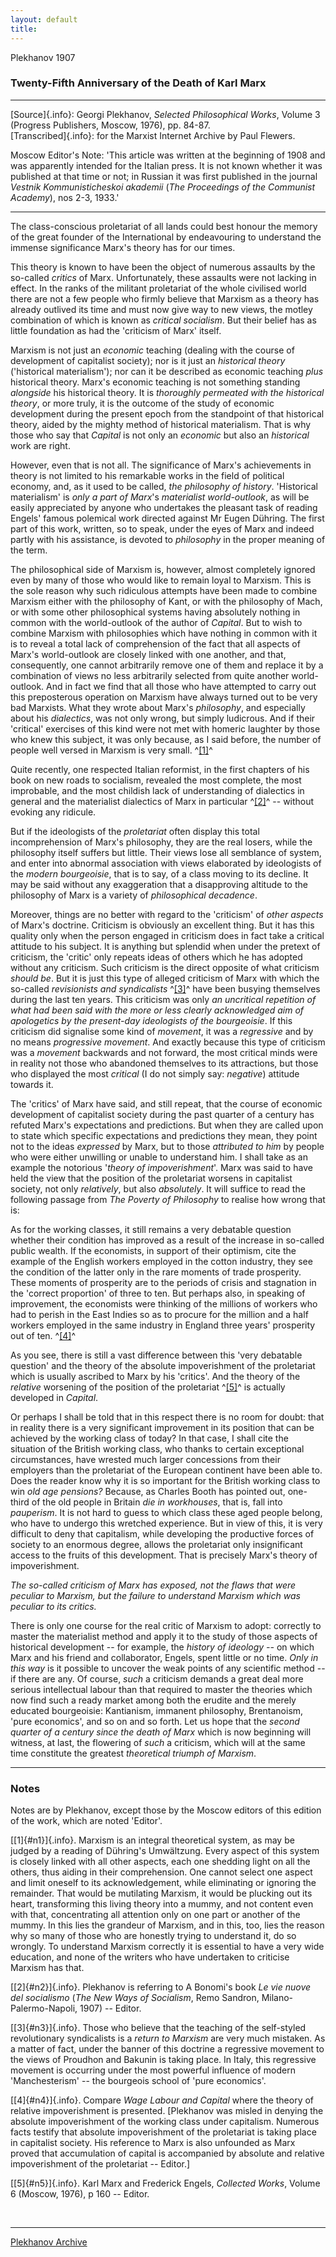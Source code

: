 ```yaml
---
layout: default
title: 
---
```

Plekhanov 1907

### Twenty-Fifth Anniversary of the Death of Karl Marx

------------------------------------------------------------------------

[Source]{.info}: Georgi Plekhanov, *Selected Philosophical Works*,
Volume 3 (Progress Publishers, Moscow, 1976), pp. 84-87.\
[Transcribed]{.info}: for the Marxist Internet Archive by Paul Flewers.

Moscow Editor's Note: 'This article was written at the beginning of 1908
and was apparently intended for the Italian press. It is not known
whether it was published at that time or not; in Russian it was first
published in the journal *Vestnik Kommunisticheskoi akademii* (*The
Proceedings of the Communist Academy*), nos 2-3, 1933.'

------------------------------------------------------------------------

The class-conscious proletariat of all lands could best honour the
memory of the great founder of the International by endeavouring to
understand the immense significance Marx's theory has for our times.

This theory is known to have been the object of numerous assaults by the
so-called *critics* of Marx. Unfortunately, these assaults were not
lacking in effect. In the ranks of the militant proletariat of the whole
civilised world there are not a few people who firmly believe that
Marxism as a theory has already outlived its time and must now give way
to new views, the motley combination of which is known as *critical
socialism*. But their belief has as little foundation as had the
'criticism of Marx' itself.

Marxism is not just an *economic* teaching (dealing with the course of
development of capitalist society); nor is it just an *historical
theory* ('historical materialism'); nor can it be described as economic
teaching *plus* historical theory. Marx's economic teaching is not
something standing *alongside* his historical theory. It is *thoroughly
permeated with the historical theory*, or more truly, it is the outcome
of the study of economic development during the present epoch from the
standpoint of that historical theory, aided by the mighty method of
historical materialism. That is why those who say that *Capital* is not
only an *economic* but also an *historical* work are right.

However, even that is not all. The significance of Marx's achievements
in theory is not limited to his remarkable works in the field of
political economy, and, as it used to be called, *the philosophy of
history*. 'Historical materialism' is *only a part of Marx*'s
*materialist world-outlook*, as will be easily appreciated by anyone who
undertakes the pleasant task of reading Engels' famous polemical work
directed against Mr Eugen Dühring. The first part of this work, written,
so to speak, under the eyes of Marx and indeed partly with his
assistance, is devoted to *philosophy* in the proper meaning of the
term.

The philosophical side of Marxism is, however, almost completely ignored
even by many of those who would like to remain loyal to Marxism. This is
the sole reason why such ridiculous attempts have been made to combine
Marxism either with the philosophy of Kant, or with the philosophy of
Mach, or with some other philosophical systems having absolutely nothing
in common with the world-outlook of the author of *Capital*. But to wish
to combine Marxism with philosophies which have nothing in common with
it is to reveal a total lack of comprehension of the fact that all
aspects of Marx's world-outlook are closely linked with one another, and
that, consequently, one cannot arbitrarily remove one of them and
replace it by a combination of views no less arbitrarily selected from
quite another world-outlook. And in fact we find that all those who have
attempted to carry out this preposterous operation on Marxism have
always turned out to be very bad Marxists. What they wrote about Marx's
*philosophy*, and especially about his *dialectics*, was not only wrong,
but simply ludicrous. And if their 'critical' exercises of this kind
were not met with homeric laughter by those who knew this subject, it
was only because, as I said before, the number of people well versed in
Marxism is very small. ^[\[1\]](#n1)^

Quite recently, one respected Italian reformist, in the first chapters
of his book on new roads to socialism, revealed the most complete, the
most improbable, and the most childish lack of understanding of
dialectics in general and the materialist dialectics of Marx in
particular ^[\[2\]](#n2)^ -- without evoking any ridicule.

But if the ideologists of the *proletariat* often display this total
incomprehension of Marx's philosophy, they are the real losers, while
the philosophy itself suffers but little. Their views lose all semblance
of system, and enter into abnormal association with views elaborated by
ideologists of the *modern bourgeoisie*, that is to say, of a class
moving to its decline. It may be said without any exaggeration that a
disapproving altitude to the philosophy of Marx is a variety of
*philosophical decadence*.

Moreover, things are no better with regard to the 'criticism' of *other
aspects* of Marx's doctrine. Criticism is obviously an excellent thing.
But it has this quality only when the person engaged in criticism does
in fact take a critical attitude to his subject. It is anything but
splendid when under the pretext of criticism, the 'critic' only repeats
ideas of others which he has adopted without any criticism. Such
criticism is the direct opposite of what criticism *should be*. But it
is just this type of alleged criticism of Marx with which the so-called
*revisionists and syndicalists* ^[\[3\]](#n3)^ have been busying
themselves during the last ten years. This criticism was only *an
uncritical repetition of what had been said with the more or less
clearly acknowledged aim of apologetics by the present-day ideologists
of the bourgeoisie*. If this criticism did signalise some kind of
*movement*, it was a *regressive* and by no means *progressive
movement*. And exactly because this type of criticism was a *movement*
backwards and not forward, the most critical minds were in reality not
those who abandoned themselves to its attractions, but those who
displayed the most *critical* (I do not simply say: *negative*) attitude
towards it.

The 'critics' of Marx have said, and still repeat, that the course of
economic development of capitalist society during the past quarter of a
century has refuted Marx's expectations and predictions. But when they
are called upon to state which specific expectations and predictions
they mean, they point not to the ideas *expressed* by Marx, but to those
*attributed to him* by people who were either unwilling or unable to
understand him. I shall take as an example the notorious '*theory of
impoverishment*'. Marx was said to have held the view that the position
of the proletariat worsens in capitalist society, not only *relatively*,
but also *absolutely*. It will suffice to read the following passage
from *The Poverty of Philosophy* to realise how wrong that is:

As for the working classes, it still remains a very debatable question
whether their condition has improved as a result of the increase in
so-called public wealth. If the economists, in support of their
optimism, cite the example of the English workers employed in the cotton
industry, they see the condition of the latter only in the rare moments
of trade prosperity. These moments of prosperity are to the periods of
crisis and stagnation in the 'correct proportion' of three to ten. But
perhaps also, in speaking of improvement, the economists were thinking
of the millions of workers who had to perish in the East Indies so as to
procure for the million and a half workers employed in the same industry
in England three years' prosperity out of ten. ^[\[4\]](#n4)^

As you see, there is still a vast difference between this 'very
debatable question' and the theory of the absolute impoverishment of the
proletariat which is usually ascribed to Marx by his 'critics'. And the
theory of the *relative* worsening of the position of the proletariat
^[\[5\]](#n5)^ is actually developed in *Capital*.

Or perhaps I shall be told that in this respect there is no room for
doubt: that in reality there is a very significant improvement in its
position that can be achieved by the working class of today? In that
case, I shall cite the situation of the British working class, who
thanks to certain exceptional circumstances, have wrested much larger
concessions from their employers than the proletariat of the European
continent have been able to. Does the reader know why it is so important
for the British working class to win *old age pensions?* Because, as
Charles Booth has pointed out, one-third of the old people in Britain
*die in workhouses*, that is, fall into *pauperism*. It is not hard to
guess to which class these aged people belong, who have to undergo this
wretched experience. But in view of this, it is very difficult to deny
that capitalism, while developing the productive forces of society to an
enormous degree, allows the proletariat only insignificant access to the
fruits of this development. That is precisely Marx's theory of
impoverishment.

*The so-called criticism of Marx has exposed, not the flaws that were
peculiar to Marxism, but the failure to understand Marxism which was
peculiar to its critics.*

There is only one course for the real critic of Marxism to adopt:
correctly to master the materialist method and apply it to the study of
those aspects of historical development -- for example, the *history of
ideology --* on which Marx and his friend and collaborator, Engels,
spent little or no time. *Only in this way* is it possible to uncover
the weak points of any scientific method -- if there are any. Of course,
*such* a criticism demands a great deal more serious intellectual labour
than that required to master the theories which now find such a ready
market among both the erudite and the merely educated bourgeoisie:
Kantianism, immanent philosophy, Brentanoism, 'pure economics', and so
on and so forth. Let us hope that the *second quarter of a century since
the death of Marx* which is now beginning will witness, at last, the
flowering of *such* a criticism, which will at the same time constitute
the greatest *theoretical triumph of Marxism*.

------------------------------------------------------------------------

### Notes

Notes are by Plekhanov, except those by the Moscow editors of this
edition of the work, which are noted 'Editor'.

[[1]{#n1}]{.info}. Marxism is an integral theoretical system, as may be
judged by a reading of Dühring's Umwältzung. Every aspect of this system
is closely linked with all other aspects, each one shedding light on all
the others, thus aiding in their comprehension. One cannot select one
aspect and limit oneself to its acknowledgement, while eliminating or
ignoring the remainder. That would be mutilating Marxism, it would be
plucking out its heart, transforming this living theory into a mummy,
and not content even with that, concentrating all attention only on one
part or another of the mummy. In this lies the grandeur of Marxism, and
in this, too, lies the reason why so many of those who are honestly
trying to understand it, do so wrongly. To understand Marxism correctly
it is essential to have a very wide education, and none of the writers
who have undertaken to criticise Marxism has that.

[[2]{#n2}]{.info}. Plekhanov is referring to A Bonomi's book *Le vie
nuove del socialismo* (*The New Ways of Socialism*, Remo Sandron,
Milano-Palermo-Napoli, 1907) -- Editor.

[[3]{#n3}]{.info}. Those who believe that the teaching of the
self-styled revolutionary syndicalists is a *return to Marxism* are very
much mistaken. As a matter of fact, under the banner of this doctrine a
regressive movement to the views of Proudhon and Bakunin is taking
place. In Italy, this regressive movement is occurring under the most
powerful influence of modern 'Manchesterism' -- the bourgeois school of
'pure economics'.

[[4]{#n4}]{.info}. Compare *Wage Labour and Capital* where the theory of
relative impoverishment is presented. \[Plekhanov was misled in denying
the absolute impoverishment of the working class under capitalism.
Numerous facts testify that absolute impoverishment of the proletariat
is taking place in capitalist society. His reference to Marx is also
unfounded as Marx proved that accumulation of capital is accompanied by
absolute and relative impoverishment of the proletariat -- Editor.\]

[[5]{#n5}]{.info}. Karl Marx and Frederick Engels, *Collected Works*,
Volume 6 (Moscow, 1976), p 160 -- Editor.

 

------------------------------------------------------------------------

[Plekhanov Archive](../index.htm)
